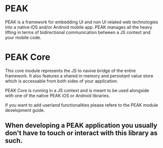 
# PEAK
PEAK is a framework for embedding UI and non UI related web technologies into a native iOS and/or Android mobile app. PEAK manages all the heavy lifting in terms of bidirectional communication between a JS context and your mobile code. 

# PEAK Core
This core module represents the JS to navive bridge of the entire framework. It also features a shared in memory and persistant value store which is accessable from both sides of your application.

PEAK Core is running in a JS context and is meant to be used alongside with one of the native PEAK iOS or Android libraries.

If you want to add userland functionalities please refere to the PEAK module development guide.

## When developing a PEAK application you usually don't have to touch or interact with this library as such.
